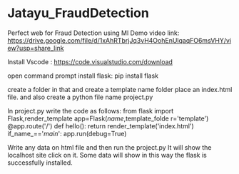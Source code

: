 # Jatayu_FraudDetection
Perfect web for Fraud Detection using Ml
Demo video link: https://drive.google.com/file/d/1xAhRTbrjJq3vH4OohEnUlqaqFO6msVHY/view?usp=share_link


Install Vscode :
  https://code.visualstudio.com/download
  
open command prompt install flask:
pip install flask

create a folder in that and create a template name folder place an index.html file.
and also create a python file name project.py

In project.py write the code as follows:
from flask import Flask,render_template
app=Flask(_name_,template_folde r='template')
@app.route('/')
def hello():
    return
render_template('index.html')
if_name_=='_main_':
    app.run(debug=True)
    
Write any data on html file and then run the project.py
It will show the localhost site click on it.
Some data will show in this way the flask is successfully installed.
    
    

